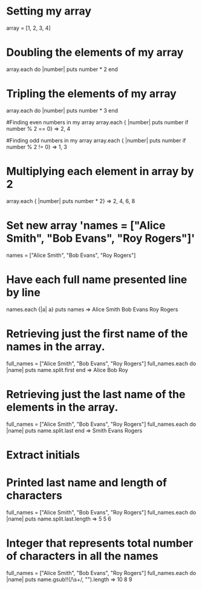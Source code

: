 # Setting my array
array = [1, 2, 3, 4]

# Doubling the elements of my array
array.each do |number|
puts number * 2
end

# Tripling the elements of my array
array.each do |number|
puts number * 3
end

#Finding even numbers in my array
array.each { |number| puts number if number % 2 == 0}
=> 2, 4

#Finding odd numbers in my array
array.each { |number| puts number if number % 2 != 0}
=> 1, 3

# Multiplying each element in array by 2
array.each { |number| puts number * 2}
=> 2, 4, 6, 8

# Set new array 'names = ["Alice Smith", "Bob Evans", "Roy Rogers"]'
names = ["Alice Smith", "Bob Evans", "Roy Rogers"]

# Have each full name presented line by line
names.each {|a| a}
puts names
=> Alice Smith
   Bob Evans
   Roy Rogers

# Retrieving just the first name of the names in the array.
full_names = ["Alice Smith", "Bob Evans", "Roy Rogers"]
full_names.each do |name|
  puts name.split.first
end
=> Alice
   Bob
   Roy

# Retrieving just the last name of the elements in the array.
full_names = ["Alice Smith", "Bob Evans", "Roy Rogers"]
full_names.each do |name|
  puts name.split.last
end
=> Smith
   Evans
   Rogers

# Extract initials


# Printed last name and length of characters
full_names = ["Alice Smith", "Bob Evans", "Roy Rogers"]
full_names.each do |name|
  puts name.split.last.length
=> 5
   5
   6

# Integer that represents total number of characters in all the names
full_names = ["Alice Smith", "Bob Evans", "Roy Rogers"]
full_names.each do |name|
  puts name.gsub!!(/\s+/, "").length
=> 10
   8
   9
